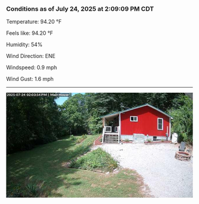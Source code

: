 ### Conditions as of July 24, 2025 at 2:09:09 PM CDT 

Temperature: 94.20 &deg;F

Feels like: 94.20 &deg;F

Humidity: 54%

Wind Direction: ENE

Windspeed: 0.9 mph

Wind Gust: 1.6 mph

---

<img src="./images/latest.jpeg"/>

